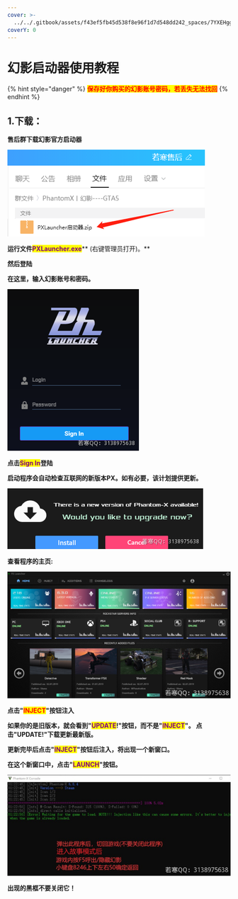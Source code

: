 ```yaml
---
cover: >-
  ../../.gitbook/assets/f43ef5fb45d538f8e96f1d7d548dd242_spaces/7YXEHggLzaiKwZjRSOD4/uploads/anLi8Q3NCIJrGE9SOhpd/QQ%E5%9B%BE%E7%89%8720210816194851_alt=media&token=76386e18-ccd0-4a63-bd46-2863b763716a.png
coverY: 0
---
```


# 幻影启动器使用教程

{% hint style="danger" %}
<mark style="color:red;">**保存好你购买的幻影账号密码，若丢失无法找回**</mark>
{% endhint %}

## **1.下载：**

**售后群下载幻影官方启动器**

![](<../../.gitbook/assets/image (34).png>)

**运行文件**<mark style="color:purple;">**PXLauncher.exe**</mark>\*\* (右键管理员打开)。\*\*

**然后登陆**

**在这里，输入幻影账号和密码。**

![](<../../.gitbook/assets/image (18).png>)

**点击**<mark style="color:purple;">**Sign In**</mark>**登陆**

**启动程序会自动检查互联网的新版本PX。如有必要，该计划提供更新。**

![](<../../.gitbook/assets/image (76).png>)

**查看程序的主页:**

![](<../../.gitbook/assets/image (70).png>)

**点击"**<mark style="color:red;">**INJECT**</mark>**"按钮注入**

**如果你的是旧版本，就会看到"**<mark style="color:purple;">**UPDATE**</mark>**!"按钮，而不是"**<mark style="color:purple;">**INJECT**</mark>**"。 点击"UPDATE!"下载更新最新版。**

**更新完毕后点击"**<mark style="color:purple;">**INJECT**</mark>**"按钮后注入，将出现一个新窗口。**

**在这个新窗口中，点击"**<mark style="color:purple;">**LAUNCH**</mark>**"按钮。**

![](<../../.gitbook/assets/image (16).png>)

**出现的黑框不要关闭它！**

